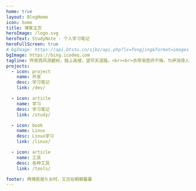 ```yaml
---
home: true
layout: BlogHome
icon: home
title: 博客主页
heroImage: /logo.svg
heroText: StudyNote - 个人学习笔记
heroFullScreen: true
# bgImage: https://api.btstu.cn/sjbz/api.php?lx=fengjing&format=images
bgImage: https://bing.icodeq.com
tagline: 昨夜西风凋碧树，独上高楼，望尽天涯路。<br><br>衣带渐宽终不悔，为伊消得人憔悴。<br><br>众里寻他千百度，蓦然回首，那人却在，灯火阑珊处。
projects:
  - icon: project
    name: 开发
    desc: 学习笔记
    link: /dev/

  - icon: article
    name: 学习
    desc: 学习笔记
    link: /study/

  - icon: book
    name: Linux
    desc: Linux学习
    link: /linux/

  - icon: article
    name: 工具
    desc: 各种工具
    link: /tools/

footer: 两情若是久长时，又岂在朝朝暮暮
---
```

